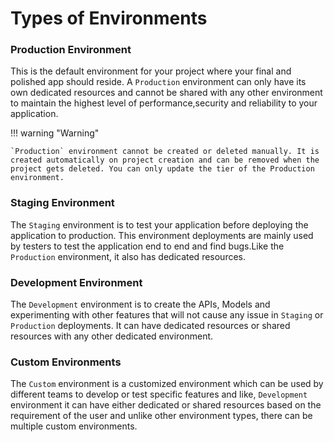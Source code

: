 # Types of Environments

### Production Environment

This is the default environment for your project where your final and polished app should reside. A `Production` environment can only have its own dedicated resources and cannot be shared with any other environment to maintain the highest level of performance,security and reliability to your application.

!!! warning "Warning"

    `Production` environment cannot be created or deleted manually. It is created automatically on project creation and can be removed when the project gets deleted. You can only update the tier of the Production environment.

### Staging Environment

The `Staging` environment is to test your application before deploying the application to production. This environment deployments are mainly used by testers to test the application end to end and find bugs.Like the `Production` environment, it also has dedicated resources.

### Development Environment

The `Development` environment is to create the APIs, Models and experimenting with other features that will not cause any issue in `Staging` or `Production` deployments. It can have dedicated resources or shared resources with any other dedicated environment.

### Custom Environments

The `Custom` environment is a customized environment which can be used by different teams to develop or test specific features and like, `Development` environment it can have either dedicated or shared resources based on the requirement of the user and unlike other environment types, there can be multiple custom environments.